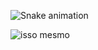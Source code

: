 ![Snake animation](https://github.com/seu-usuário-aqui/seu-usuário-aqui/blob/output/github-contribution-grid-snake.svg)

![isso mesmo](https://legendary-digital-network-assets.s3.amazonaws.com/wp-content/uploads/2024/10/21151641/Pingu.jpg "Pingu")

